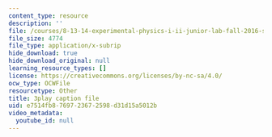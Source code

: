```yaml
---
content_type: resource
description: ''
file: /courses/8-13-14-experimental-physics-i-ii-junior-lab-fall-2016-spring-2017/e7514fb8769723672598d31d15a5012b_pGqJkKxpBl0.srt
file_size: 4774
file_type: application/x-subrip
hide_download: true
hide_download_original: null
learning_resource_types: []
license: https://creativecommons.org/licenses/by-nc-sa/4.0/
ocw_type: OCWFile
resourcetype: Other
title: 3play caption file
uid: e7514fb8-7697-2367-2598-d31d15a5012b
video_metadata:
  youtube_id: null
---
```

